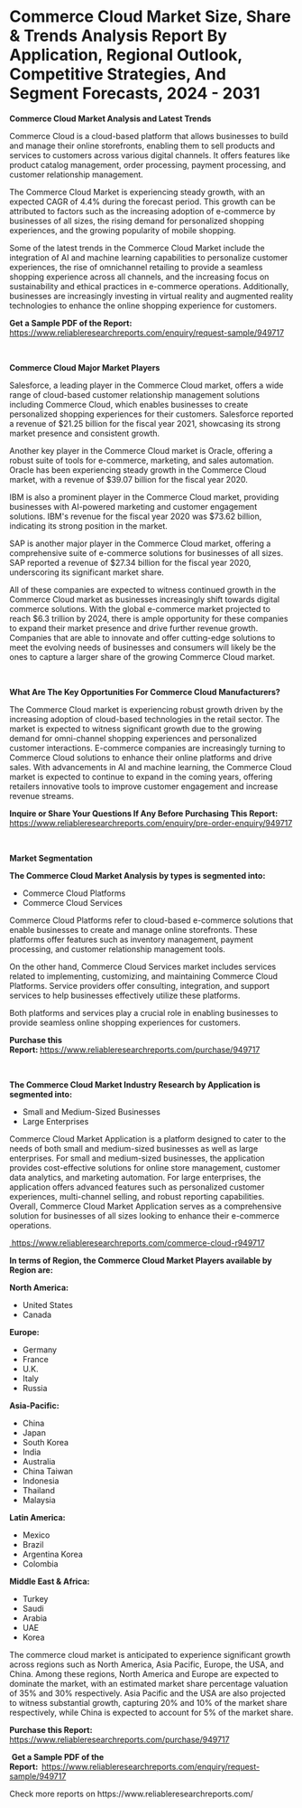 <p><h1>Commerce Cloud Market Size, Share & Trends Analysis Report By Application, Regional Outlook, Competitive Strategies, And Segment Forecasts, 2024 - 2031</h1></p><p><strong>Commerce Cloud Market Analysis and Latest Trends</strong></p>
<p><p>Commerce Cloud is a cloud-based platform that allows businesses to build and manage their online storefronts, enabling them to sell products and services to customers across various digital channels. It offers features like product catalog management, order processing, payment processing, and customer relationship management.</p><p>The Commerce Cloud Market is experiencing steady growth, with an expected CAGR of 4.4% during the forecast period. This growth can be attributed to factors such as the increasing adoption of e-commerce by businesses of all sizes, the rising demand for personalized shopping experiences, and the growing popularity of mobile shopping. </p><p>Some of the latest trends in the Commerce Cloud Market include the integration of AI and machine learning capabilities to personalize customer experiences, the rise of omnichannel retailing to provide a seamless shopping experience across all channels, and the increasing focus on sustainability and ethical practices in e-commerce operations. Additionally, businesses are increasingly investing in virtual reality and augmented reality technologies to enhance the online shopping experience for customers.</p></p>
<p><strong>Get a Sample PDF of the Report:&nbsp;</strong> <a href="https://www.reliableresearchreports.com/enquiry/request-sample/949717">https://www.reliableresearchreports.com/enquiry/request-sample/949717</a></p>
<p>&nbsp;</p>
<p><strong>Commerce Cloud Major Market Players</strong></p>
<p><p>Salesforce, a leading player in the Commerce Cloud market, offers a wide range of cloud-based customer relationship management solutions including Commerce Cloud, which enables businesses to create personalized shopping experiences for their customers. Salesforce reported a revenue of $21.25 billion for the fiscal year 2021, showcasing its strong market presence and consistent growth.</p><p>Another key player in the Commerce Cloud market is Oracle, offering a robust suite of tools for e-commerce, marketing, and sales automation. Oracle has been experiencing steady growth in the Commerce Cloud market, with a revenue of $39.07 billion for the fiscal year 2020.</p><p>IBM is also a prominent player in the Commerce Cloud market, providing businesses with AI-powered marketing and customer engagement solutions. IBM's revenue for the fiscal year 2020 was $73.62 billion, indicating its strong position in the market.</p><p>SAP is another major player in the Commerce Cloud market, offering a comprehensive suite of e-commerce solutions for businesses of all sizes. SAP reported a revenue of $27.34 billion for the fiscal year 2020, underscoring its significant market share.</p><p>All of these companies are expected to witness continued growth in the Commerce Cloud market as businesses increasingly shift towards digital commerce solutions. With the global e-commerce market projected to reach $6.3 trillion by 2024, there is ample opportunity for these companies to expand their market presence and drive further revenue growth. Companies that are able to innovate and offer cutting-edge solutions to meet the evolving needs of businesses and consumers will likely be the ones to capture a larger share of the growing Commerce Cloud market.</p></p>
<p>&nbsp;</p>
<p><strong>What Are The Key Opportunities For Commerce Cloud Manufacturers?</strong></p>
<p><p>The Commerce Cloud market is experiencing robust growth driven by the increasing adoption of cloud-based technologies in the retail sector. The market is expected to witness significant growth due to the growing demand for omni-channel shopping experiences and personalized customer interactions. E-commerce companies are increasingly turning to Commerce Cloud solutions to enhance their online platforms and drive sales. With advancements in AI and machine learning, the Commerce Cloud market is expected to continue to expand in the coming years, offering retailers innovative tools to improve customer engagement and increase revenue streams.</p></p>
<p><strong>Inquire or Share Your Questions If Any Before Purchasing This Report:</strong> <a href="https://www.reliableresearchreports.com/enquiry/pre-order-enquiry/949717">https://www.reliableresearchreports.com/enquiry/pre-order-enquiry/949717</a></p>
<p>&nbsp;</p>
<p><strong>Market Segmentation</strong></p>
<p><strong>The Commerce Cloud Market Analysis by types is segmented into:</strong></p>
<p><ul><li>Commerce Cloud Platforms</li><li>Commerce Cloud Services</li></ul></p>
<p><p>Commerce Cloud Platforms refer to cloud-based e-commerce solutions that enable businesses to create and manage online storefronts. These platforms offer features such as inventory management, payment processing, and customer relationship management tools. </p><p>On the other hand, Commerce Cloud Services market includes services related to implementing, customizing, and maintaining Commerce Cloud Platforms. Service providers offer consulting, integration, and support services to help businesses effectively utilize these platforms.</p><p>Both platforms and services play a crucial role in enabling businesses to provide seamless online shopping experiences for customers.</p></p>
<p><strong>Purchase this Report:&nbsp;</strong><a href="https://www.reliableresearchreports.com/purchase/949717">https://www.reliableresearchreports.com/purchase/949717</a></p>
<p>&nbsp;</p>
<p><strong>The Commerce Cloud Market Industry Research by Application is segmented into:</strong></p>
<p><ul><li>Small and Medium-Sized Businesses</li><li>Large Enterprises</li></ul></p>
<p><p>Commerce Cloud Market Application is a platform designed to cater to the needs of both small and medium-sized businesses as well as large enterprises. For small and medium-sized businesses, the application provides cost-effective solutions for online store management, customer data analytics, and marketing automation. For large enterprises, the application offers advanced features such as personalized customer experiences, multi-channel selling, and robust reporting capabilities. Overall, Commerce Cloud Market Application serves as a comprehensive solution for businesses of all sizes looking to enhance their e-commerce operations.</p></p>
<p><a href="https://www.reliableresearchreports.com/commerce-cloud-r949717">&nbsp;https://www.reliableresearchreports.com/commerce-cloud-r949717</a></p>
<p><strong>In terms of Region, the Commerce Cloud Market Players available by Region are:</strong></p>
<p>
    <p> <strong> North America: </strong>
        <ul>
            <li>United States</li>
            <li>Canada</li>
        </ul>
        </p> 
    <p> <strong> Europe: </strong>
        <ul>
            <li>Germany</li>
            <li>France</li>
            <li>U.K.</li>
            <li>Italy</li>
            <li>Russia</li>
        </ul>
        </p> 
    <p> <strong> Asia-Pacific: </strong>
        <ul>
            <li>China</li>
            <li>Japan</li>
            <li>South Korea</li>
            <li>India</li>
            <li>Australia</li>
            <li>China Taiwan</li>
            <li>Indonesia</li>
            <li>Thailand</li>
            <li>Malaysia</li>
        </ul>
        </p> 
    <p> <strong> Latin America: </strong>
        <ul>
            <li>Mexico</li>
            <li>Brazil</li>
            <li>Argentina Korea</li>
            <li>Colombia</li>
        </ul>
        </p> 
    <p> <strong> Middle East & Africa: </strong>
        <ul>
            <li>Turkey</li>
            <li>Saudi</li>
            <li>Arabia</li>
            <li>UAE</li>
            <li>Korea</li>
        </ul>
    </p>
    </p>
<p><p>The commerce cloud market is anticipated to experience significant growth across regions such as North America, Asia Pacific, Europe, the USA, and China. Among these regions, North America and Europe are expected to dominate the market, with an estimated market share percentage valuation of 35% and 30% respectively. Asia Pacific and the USA are also projected to witness substantial growth, capturing 20% and 10% of the market share respectively, while China is expected to account for 5% of the market share.</p></p>
<p><strong>Purchase this Report: </strong><a href="https://www.reliableresearchreports.com/purchase/949717">https://www.reliableresearchreports.com/purchase/949717</a></p>
<p>&nbsp;<strong>Get a Sample PDF of the Report:&nbsp;&nbsp;</strong><a href="https://www.reliableresearchreports.com/enquiry/request-sample/949717">https://www.reliableresearchreports.com/enquiry/request-sample/949717</a></p>
<p><strong></strong></p>
<p>Check more reports on https://www.reliableresearchreports.com/</p>